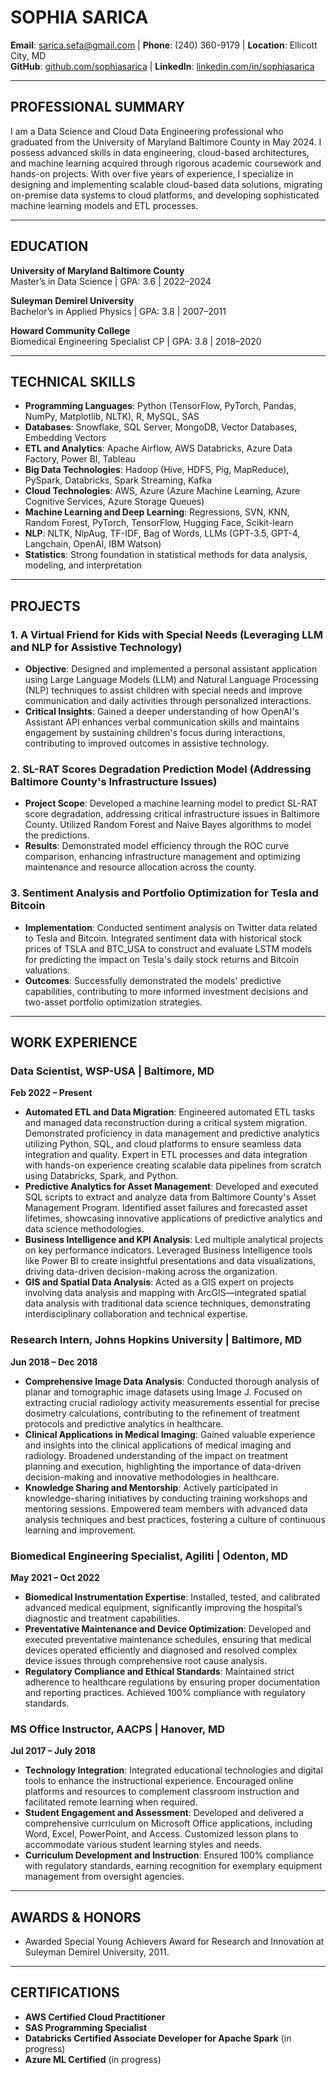 # SOPHIA SARICA

**Email**: [sarica.sefa@gmail.com](mailto:sarica.sefa@gmail.com) | **Phone**: (240) 360-9179 | **Location**: Ellicott City, MD  
**GitHub**: [github.com/sophiasarica](https://github.com/sophiasarica) | **LinkedIn**: [linkedin.com/in/sophiasarica](https://www.linkedin.com/in/sophiasarica)

---

## PROFESSIONAL SUMMARY

I am a Data Science and Cloud Data Engineering professional who graduated from the University of Maryland Baltimore County in May 2024. I possess advanced skills in data engineering, cloud-based architectures, and machine learning acquired through rigorous academic coursework and hands-on projects. With over five years of experience, I specialize in designing and implementing scalable cloud-based data solutions, migrating on-premise data systems to cloud platforms, and developing sophisticated machine learning models and ETL processes.

---

## EDUCATION

**University of Maryland Baltimore County**  
Master’s in Data Science | GPA: 3.6 | 2022–2024

**Suleyman Demirel University**  
Bachelor’s in Applied Physics | GPA: 3.8 | 2007–2011

**Howard Community College**  
Biomedical Engineering Specialist CP | GPA: 3.8 | 2018–2020

---

## TECHNICAL SKILLS

- **Programming Languages**: Python (TensorFlow, PyTorch, Pandas, NumPy, Matplotlib, NLTK), R, MySQL, SAS
- **Databases**: Snowflake, SQL Server, MongoDB, Vector Databases, Embedding Vectors
- **ETL and Analytics**: Apache Airflow, AWS Databricks, Azure Data Factory, Power BI, Tableau
- **Big Data Technologies**: Hadoop (Hive, HDFS, Pig, MapReduce), PySpark, Databricks, Spark Streaming, Kafka
- **Cloud Technologies**: AWS, Azure (Azure Machine Learning, Azure Cognitive Services, Azure Storage Queues)
- **Machine Learning and Deep Learning**: Regressions, SVN, KNN, Random Forest, PyTorch, TensorFlow, Hugging Face, Scikit-learn
- **NLP**: NLTK, NlpAug, TF-IDF, Bag of Words, LLMs (GPT-3.5, GPT-4, Langchain, OpenAI, IBM Watson)
- **Statistics**: Strong foundation in statistical methods for data analysis, modeling, and interpretation

---

## PROJECTS

### 1. A Virtual Friend for Kids with Special Needs (Leveraging LLM and NLP for Assistive Technology)
- **Objective**: Designed and implemented a personal assistant application using Large Language Models (LLM) and Natural Language Processing (NLP) techniques to assist children with special needs and improve communication and daily activities through personalized interactions.
- **Critical Insights**: Gained a deeper understanding of how OpenAI's Assistant API enhances verbal communication skills and maintains engagement by sustaining children's focus during interactions, contributing to improved outcomes in assistive technology.

### 2. SL-RAT Scores Degradation Prediction Model (Addressing Baltimore County's Infrastructure Issues)
- **Project Scope**: Developed a machine learning model to predict SL-RAT score degradation, addressing critical infrastructure issues in Baltimore County. Utilized Random Forest and Naive Bayes algorithms to model the predictions.
- **Results**: Demonstrated model efficiency through the ROC curve comparison, enhancing infrastructure management and optimizing maintenance and resource allocation across the county.

### 3. Sentiment Analysis and Portfolio Optimization for Tesla and Bitcoin
- **Implementation**: Conducted sentiment analysis on Twitter data related to Tesla and Bitcoin. Integrated sentiment data with historical stock prices of TSLA and BTC_USA to construct and evaluate LSTM models for predicting the impact on Tesla's daily stock returns and Bitcoin valuations.
- **Outcomes**: Successfully demonstrated the models' predictive capabilities, contributing to more informed investment decisions and two-asset portfolio optimization strategies.

---

## WORK EXPERIENCE

### Data Scientist, WSP-USA | Baltimore, MD  
**Feb 2022 – Present**
- **Automated ETL and Data Migration**: Engineered automated ETL tasks and managed data reconstruction during a critical system migration. Demonstrated proficiency in data management and predictive analytics utilizing Python, SQL, and cloud platforms to ensure seamless data integration and quality. Expert in ETL processes and data integration with hands-on experience creating scalable data pipelines from scratch using Databricks, Spark, and Python.
- **Predictive Analytics for Asset Management**: Developed and executed SQL scripts to extract and analyze data from Baltimore County's Asset Management Program. Identified asset failures and forecasted asset lifetimes, showcasing innovative applications of predictive analytics and data science methodologies.
- **Business Intelligence and KPI Analysis**: Led multiple analytical projects on key performance indicators. Leveraged Business Intelligence tools like Power BI to create insightful presentations and data visualizations, driving data-driven decision-making across the organization.
- **GIS and Spatial Data Analysis**: Acted as a GIS expert on projects involving data analysis and mapping with ArcGIS—integrated spatial data analysis with traditional data science techniques, demonstrating interdisciplinary collaboration and technical expertise.

### Research Intern, Johns Hopkins University | Baltimore, MD  
**Jun 2018 – Dec 2018**
- **Comprehensive Image Data Analysis**: Conducted thorough analysis of planar and tomographic image datasets using Image J. Focused on extracting crucial radiology activity measurements essential for precise dosimetry calculations, contributing to the refinement of treatment protocols and predictive analytics in healthcare.
- **Clinical Applications in Medical Imaging**: Gained valuable experience and insights into the clinical applications of medical imaging and radiology. Broadened understanding of the impact on treatment planning and execution, highlighting the importance of data-driven decision-making and innovative methodologies in healthcare.
- **Knowledge Sharing and Mentorship**: Actively participated in knowledge-sharing initiatives by conducting training workshops and mentoring sessions. Empowered team members with advanced data analysis techniques and best practices, fostering a culture of continuous learning and improvement.

### Biomedical Engineering Specialist, Agiliti | Odenton, MD  
**May 2021 – Oct 2022**
- **Biomedical Instrumentation Expertise**: Installed, tested, and calibrated advanced medical equipment, significantly improving the hospital’s diagnostic and treatment capabilities.
- **Preventative Maintenance and Device Optimization**: Developed and executed preventative maintenance schedules, ensuring that medical devices operated efficiently and diagnosed and resolved complex device issues through comprehensive root cause analysis.
- **Regulatory Compliance and Ethical Standards**: Maintained strict adherence to healthcare regulations by ensuring proper documentation and reporting practices. Achieved 100% compliance with regulatory standards.

### MS Office Instructor, AACPS | Hanover, MD  
**Jul 2017 – July 2018**
- **Technology Integration**: Integrated educational technologies and digital tools to enhance the instructional experience. Encouraged online platforms and resources to complement classroom instruction and facilitated remote learning when required.
- **Student Engagement and Assessment**: Developed and delivered a comprehensive curriculum on Microsoft Office applications, including Word, Excel, PowerPoint, and Access. Customized lesson plans to accommodate various student learning styles and needs.
- **Curriculum Development and Instruction**: Ensured 100% compliance with regulatory standards, earning recognition for exemplary equipment management from oversight agencies.

---

## AWARDS & HONORS

- Awarded Special Young Achievers Award for Research and Innovation at Suleyman Demirel University, 2011.

---

## CERTIFICATIONS

- **AWS Certified Cloud Practitioner**
- **SAS Programming Specialist**
- **Databricks Certified Associate Developer for Apache Spark** (in progress)
- **Azure ML Certified** (in progress)


